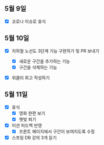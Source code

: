 ## 5월 9일

- [x] 코로나 이슈로 휴식



## 5월 10일

- [x] 지하철 노선도 3단계 기능 구현하기 및 PR 보내기
  - [x] 새로운 구간을 추가하는 기능
  - [x] 구간을 삭제하는 기능
- [x] 위클리 회고 작성하기



## 5월 11일

- [x] 휴식
  - [x] 영화 한편 보기
  - [x] 햇빛 쬐기
- [x] 미션 피드백 반영
  - [x] 프론트 페이지에서 구간이 보여지도록 수정
- [x] 스프링 DB 강의 3개 듣기